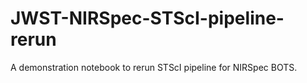 # JWST-NIRSpec-STScI-pipeline-rerun

A demonstration notebook to rerun STScI pipeline for NIRSpec BOTS.

